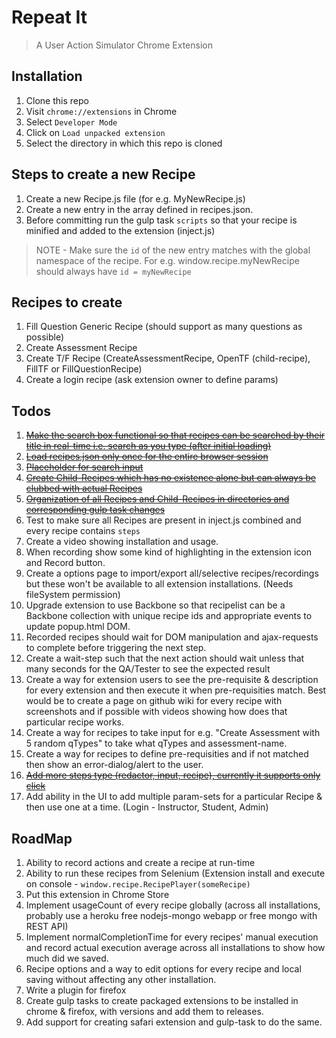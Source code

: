 # Repeat It
> A User Action Simulator Chrome Extension



## Installation

1. Clone this repo
2. Visit `chrome://extensions` in Chrome
3. Select `Developer Mode`
4. Click on `Load unpacked extension`
5. Select the directory in which this repo is cloned



## Steps to create a new Recipe

1. Create a new Recipe.js file (for e.g. MyNewRecipe.js)
2. Create a new entry in the array defined in recipes.json. 
3. Before committing run the gulp task `scripts` so that your recipe is minified and added to the extension (inject.js)

>NOTE - Make sure the `id` of the new entry matches with the global namespace of the recipe. For e.g. window.recipe.myNewRecipe should always have `id = myNewRecipe`



## Recipes to create
1. Fill Question Generic Recipe (should support as many questions as possible)
2. Create Assessment Recipe
3. Create T/F Recipe    (CreateAssessmentRecipe, OpenTF (child-recipe), FillTF or FillQuestionRecipe)
4. Create a login recipe (ask extension owner to define params)


## Todos

1. ~~[Make the search box functional so that recipes can be searched by their title in real-time i.e. search as you type (after initial loading)](https://github.com/nitinsurana/repeatit/commit/9a7b0d28942e91253162f63c3de009a6f214805a)~~
2. ~~[Load recipes.json only once for the entire browser session](https://github.com/nitinsurana/repeatit/commit/b01439e8a5a1d9c6d1ce65b307c636f13cc62eef)~~
3. ~~[Placeholder for search input](https://github.com/nitinsurana/repeatit/commit/5dd629e6c44f17ab34aef6d65ba6d4a7e345c68d)~~
4. ~~[Create Child-Recipes which has no existence alone but can always be clubbed with actual Recipes](https://github.com/nitinsurana/repeatit/commit/5dd629e6c44f17ab34aef6d65ba6d4a7e345c68d)~~
5. ~~[Organization of all Recipes and Child-Recipes in directories and corresponding gulp task changes](https://github.com/nitinsurana/repeatit/commit/e98ec17b5a62e445be2d6cb8c1573703d98b153c)~~
6. Test to make sure all Recipes are present in inject.js combined and every recipe contains `steps`
7. Create a video showing installation and usage.
8. When recording show some kind of highlighting in the extension icon and Record button.
9. Create a options page to import/export all/selective recipes/recordings but these won't be available to all extension installations. (Needs fileSystem permission)
10. Upgrade extension to use Backbone so that recipelist can be a Backbone collection with unique recipe ids and appropriate events to update popup.html DOM.
11. Recorded recipes should wait for DOM manipulation and ajax-requests to complete before triggering the next step.
12. Create a wait-step such that the next action should wait unless that many seconds for the QA/Tester to see the expected result
13. Create a way for extension users to see the pre-requisite & description for every extension and then execute it when pre-requisities match. Best would be to create a page on github wiki 
for every recipe with screenshots and if possible with videos showing how does that particular recipe works.
14. Create a way for recipes to take input for e.g. "Create Assessment with 5 random qTypes" to take what qTypes and assessment-name. 
15. Create a way for recipes to define pre-requisities and if not matched then show an error-dialog/alert to the user.
16. ~~[Add more steps type (redactor, input, recipe), currently it supports only click](https://github.com/nitinsurana/repeatit/commit/5dd629e6c44f17ab34aef6d65ba6d4a7e345c68d)~~
17. Add ability in the UI to add multiple param-sets for a particular Recipe & then use one at a time. (Login - Instructor, Student, Admin) 



## RoadMap

1. Ability to record actions and create a recipe at run-time
2. Ability to run these recipes from Selenium (Extension install and execute on console - `window.recipe.RecipePlayer(someRecipe)`
3. Put this extension in Chrome Store
4. Implement usageCount of every recipe globally (across all installations, probably use a heroku free nodejs-mongo webapp or free mongo with REST API)
5. Implement normalCompletionTime for every recipes' manual execution and record actual execution average across all installations to show how much did we saved.
6. Recipe options and a way to edit options for every recipe and local saving without affecting any other installation.
7. Write a plugin for firefox
8. Create gulp tasks to create packaged extensions to be installed in chrome & firefox, with versions and add them to releases.
9. Add support for creating safari extension and gulp-task to do the same. 
